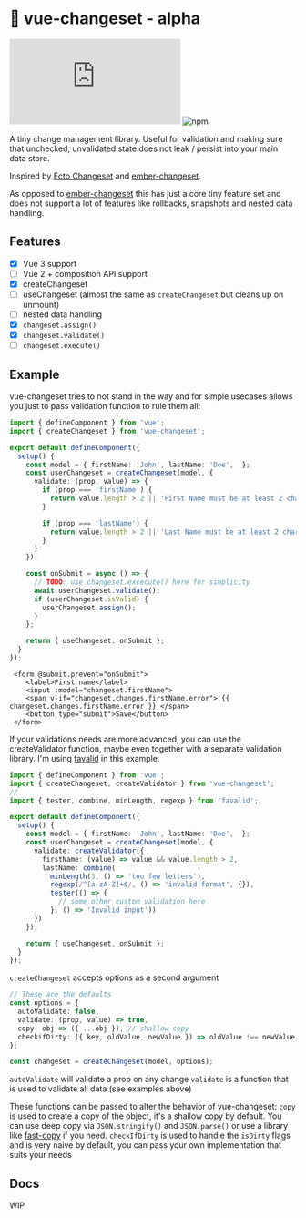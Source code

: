 # 🚦 vue-changeset - alpha

[![gzip size](https://img.badgesize.io/https:/unpkg.com/vue-changeset/dist/vue-changeset.modern.js?label=gzip&compression=gzip)](https://unpkg.com/vue-changeset/dist/vue-changeset.modern.js) ![npm](https://img.shields.io/npm/v/vue-changeset)

A tiny change management library. Useful for validation and making sure that unchecked, unvalidated state does not leak / persist into your main data store.

Inspired by [Ecto Changeset](https://hexdocs.pm/ecto/Ecto.Changeset.html) and [ember-changeset](https://github.com/poteto/ember-changeset).

As opposed to [ember-changeset](https://github.com/poteto/ember-changeset) this has just a core tiny feature set and does not support a lot of features like rollbacks, snapshots and nested data handling.

## Features

- [x] Vue 3 support
- [ ] Vue 2 + composition API support
- [x] createChangeset
- [ ] useChangeset (almost the same as `createChangeset` but cleans up on unmount) 
- [ ] nested data handling
- [x] `changeset.assign()`
- [x] `changeset.validate()`
- [ ] `changeset.execute()`

## Example

vue-changeset tries to not stand in the way and for simple usecases allows you just to pass validation function to rule them all:

```ts
import { defineComponent } from 'vue';
import { createChangeset } from 'vue-changeset';

export default defineComponent({
  setup() {
    const model = { firstName: 'John', lastName: 'Doe',  };
    const userChangeset = createChangeset(model, {
      validate: (prop, value) => {
        if (prop === 'firstName') {
          return value.length > 2 || 'First Name must be at least 2 characters long';
        }

        if (prop === 'lastName') {
          return value.length > 2 || 'Last Name must be at least 2 characters long';
        }
      }
    });

    const onSubmit = async () => {
      // TODO: use changeset.excecute() here for simplicity
      await userChangeset.validate();
      if (userChangeset.isValid) {
        userChangeset.assign();
      }
    };

    return { useChangeset, onSubmit };
  }
});
```

```vue
 <form @submit.prevent="onSubmit">
    <label>First name</label>
    <input :model="changeset.firstName">
    <span v-if="changeset.changes.firstName.error"> {{ changeset.changes.firstName.error }} </span>
    <button type="submit">Save</button>
 </form>
```

If your validations needs are more advanced, you can use the createValidator function, maybe even together with a separate validation library. I'm using [favalid](https://github.com/akito0107/favalid) in this example.

```ts
import { defineComponent } from 'vue';
import { createChangeset, createValidator } from 'vue-changeset';
// 
import { tester, combine, minLength, regexp } from 'favalid';

export default defineComponent({
  setup() {
    const model = { firstName: 'John', lastName: 'Doe',  };
    const userChangeset = createChangeset(model, {
      validate: createValidator({
        firstName: (value) => value && value.length > 2,
        lastName: combine(
          minLength(3, () => 'too few letters'), 
          regexp(/^[a-zA-Z]+$/, () => 'invalid format', {}),
          tester(() => {
            // some other custom validation here
          }, () => 'Invalid input'))
      })
    });

    return { useChangeset, onSubmit };
  }
});
```

`createChangeset` accepts options as a second argument

```ts
// These are the defaults
const options = {
  autoValidate: false,
  validate: (prop, value) => true,
  copy: obj => ({ ...obj }), // shallow copy
  checkifDirty: ({ key, oldValue, newValue }) => oldValue !== newValue 
};

const changeset = createChangeset(model, options);
```

`autoValidate` will validate a prop on any change
`validate` is a function that is used to validate all data (see examples above)

These functions can be passed to alter the behavior of vue-changeset:
`copy` is used to create a copy of the object, it's a shallow copy by default. You can use deep copy via `JSON.stringify()` and `JSON.parse()` or use a library like [fast-copy](https://github.com/planttheidea/fast-copy) if you need.
`checkIfDirty` is used to handle the `isDirty` flags and is very naive by default, you can pass your own implementation that suits your needs

## Docs

WIP
